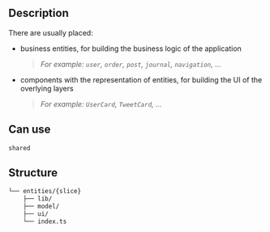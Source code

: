 ## Description

There are usually placed:

- business entities, for building the business logic of the application
  > _For example: `user`, `order`, `post`, `journal`, `navigation`, ..._
- components with the representation of entities, for building the UI of the overlying layers
  > _For example: `UserCard`, `TweetCard`, ..._

## Can use

`shared`

## Structure

```sh
└── entities/{slice}
    ├── lib/
    ├── model/
    ├── ui/
    └── index.ts
```
